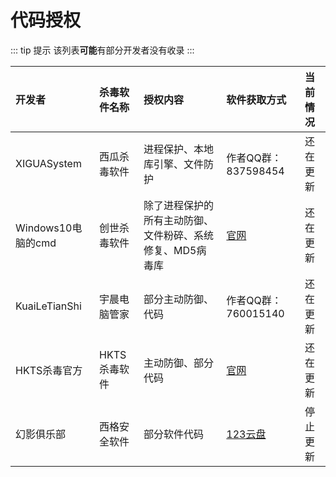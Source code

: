 # 代码授权

::: tip 提示
该列表**可能**有部分开发者没有收录
:::

| 开发者                |  杀毒软件名称     |                        授权内容                    |      软件获取方式    |      当前情况    |
| :----------------- | :----------------- | :------------------------------------------------ | :------------------------ | :------------------- |
| XIGUASystem          |西瓜杀毒软件      |进程保护、本地库引擎、文件防护                        |作者QQ群：837598454 |还在更新 |
| Windows10电脑的cmd   |创世杀毒软件    |除了进程保护的所有主动防御、文件粉碎、系统修复、MD5病毒库|[官网][chuangshi]|还在更新 |
| KuaiLeTianShi        |宇晨电脑管家   |部分主动防御、代码                                    |作者QQ群：760015140 |还在更新 |
| HKTS杀毒官方         |HKTS杀毒软件    |主动防御、部分代码                                      |[官网][hkts] |还在更新 |
| 幻影俱乐部           |西格安全软件   |部分软件代码                                          |[123云盘][xige]    |停止更新 |


[chuangshi]:https://chuangshicloud.wzwxz15.store/chuangshi%20antivirus/
[hkts]:http://hkts.czkhost.coms.run/
[xige]:https://www.123pan.com/s/1y1qVv-RKcY
